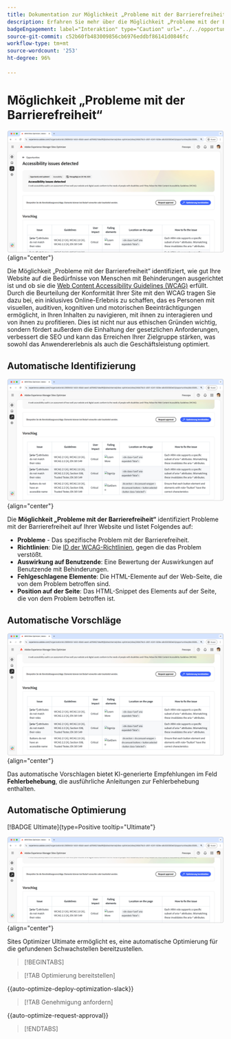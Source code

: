 ```yaml
---
title: Dokumentation zur Möglichkeit „Probleme mit der Barrierefreiheit“
description: Erfahren Sie mehr über die Möglichkeit „Probleme mit der Barrierefreiheit“ und finden Sie heraus, wie Sie damit die Sicherheit auf Ihrer Website erhöhen können.
badgeEngagement: label="Interaktion" type="Caution" url="../../opportunity-types/engagement.md" tooltip="Interaktion"
source-git-commit: c52b60fb483009856cb6976eddbf86141d0846fc
workflow-type: tm+mt
source-wordcount: '253'
ht-degree: 96%

---
```



# Möglichkeit „Probleme mit der Barrierefreiheit“

![Möglichkeit „Probleme mit der Barrierefreiheit“](./assets/accessibility-issues/hero.png){align="center"}

Die Möglichkeit „Probleme mit der Barrierefreiheit“ identifiziert, wie gut Ihre Website auf die Bedürfnisse von Menschen mit Behinderungen ausgerichtet ist und ob sie die [Web Content Accessibility Guidelines (WCAG)](https://www.w3.org/TR/WCAG21/) erfüllt. Durch die Beurteilung der Konformität Ihrer Site mit den WCAG tragen Sie dazu bei, ein inklusives Online-Erlebnis zu schaffen, das es Personen mit visuellen, auditiven, kognitiven und motorischen Beeinträchtigungen ermöglicht, in Ihren Inhalten zu navigieren, mit ihnen zu interagieren und von ihnen zu profitieren. Dies ist nicht nur aus ethischen Gründen wichtig, sondern fördert außerdem die Einhaltung der gesetzlichen Anforderungen, verbessert die SEO und kann das Erreichen Ihrer Zielgruppe stärken, was sowohl das Anwendererlebnis als auch die Geschäftsleistung optimiert.

## Automatische Identifizierung

![Automatisches Identifizieren von Problemen mit der Barrierefreiheit](./assets/accessibility-issues/auto-identify.png){align="center"}

Die **Möglichkeit „Probleme mit der Barrierefreiheit“** identifiziert Probleme mit der Barrierefreiheit auf Ihrer Website und listet Folgendes auf:

* **Probleme** - Das spezifische Problem mit der Barrierefreiheit.
* **Richtlinien**: Die [ID der WCAG-Richtlinien](https://www.w3.org/TR/WCAG21/), gegen die das Problem verstößt.
* **Auswirkung auf Benutzende**: Eine Bewertung der Auswirkungen auf Benutzende mit Behinderungen.
* **Fehlgeschlagene Elemente**: Die HTML-Elemente auf der Web-Seite, die von dem Problem betroffen sind.
* **Position auf der Seite**: Das HTML-Snippet des Elements auf der Seite, die von dem Problem betroffen ist.

## Automatische Vorschläge

![Automatische Vorschläge für Probleme mit der Barrierefreiheit](./assets/accessibility-issues/auto-suggest.png){align="center"}

Das automatische Vorschlagen bietet KI-generierte Empfehlungen im Feld **Fehlerbehebung**, die ausführliche Anleitungen zur Fehlerbehebung enthalten.

## Automatische Optimierung

[!BADGE Ultimate]{type=Positive tooltip="Ultimate"}

![Automatisches Optimieren von Problemen mit der Barrierefreiheit](./assets/accessibility-issues/auto-optimize.png){align="center"}

Sites Optimizer Ultimate ermöglicht es, eine automatische Optimierung für die gefundenen Schwachstellen bereitzustellen.

>[!BEGINTABS]

>[!TAB Optimierung bereitstellen]

{{auto-optimize-deploy-optimization-slack}}

>[!TAB Genehmigung anfordern]

{{auto-optimize-request-approval}}

>[!ENDTABS]
